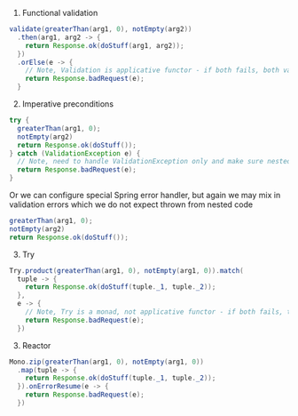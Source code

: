 
1. Functional validation

```java
validate(greaterThan(arg1, 0), notEmpty(arg2))
  .then(arg1, arg2 -> {
    return Response.ok(doStuff(arg1, arg2));
  })
  .orElse(e -> {
    // Note, Validation is applicative functor - if both fails, both validation errors will be returned
    return Response.badRequest(e);
  }
```

2. Imperative preconditions

```java
try {
  greaterThan(arg1, 0);
  notEmpty(arg2)
  return Response.ok(doStuff());
} catch (ValidationException e) {
  // Note, need to handle ValidationException only and make sure nested code does not trow it
  return Response.badRequest(e);
}
```

Or we can configure special Spring error handler,
but again we may mix in validation errors which we do not expect thrown from nested code

```java
greaterThan(arg1, 0);
notEmpty(arg2)
return Response.ok(doStuff());
```

3. Try

```java
Try.product(greaterThan(arg1, 0), notEmpty(arg1, 0)).match(
  tuple -> {
    return Response.ok(doStuff(tuple._1, tuple._2));
  },
  e -> {
    // Note, Try is a monad, not applicative functor - if both fails, the first validation error will be returned
    return Response.badRequest(e);
  })
```

3. Reactor

```java
Mono.zip(greaterThan(arg1, 0), notEmpty(arg1, 0))
  .map(tuple -> {
    return Response.ok(doStuff(tuple._1, tuple._2));
  }).onErrorResume(e -> {
    return Response.badRequest(e);
  })
```
